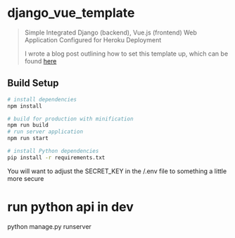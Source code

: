 # django_vue_template

> Simple Integrated Django (backend), Vue.js (frontend) Web Application Configured for Heroku Deployment
>
> I wrote a blog post outlining how to set this template up, which can be found [here](https://medium.com/@williamgnlee/simple-integrated-django-vue-js-web-application-configured-for-heroku-deployment-c4bd2b37aa70)


## Build Setup

``` bash
# install dependencies
npm install

# build for production with minification
npm run build
# run server application
npm run start

# install Python dependencies
pip install -r requirements.txt
```
You will want to adjust the SECRET_KEY in the /.env file to something a little more secure

# run python api in dev
python manage.py runserver
